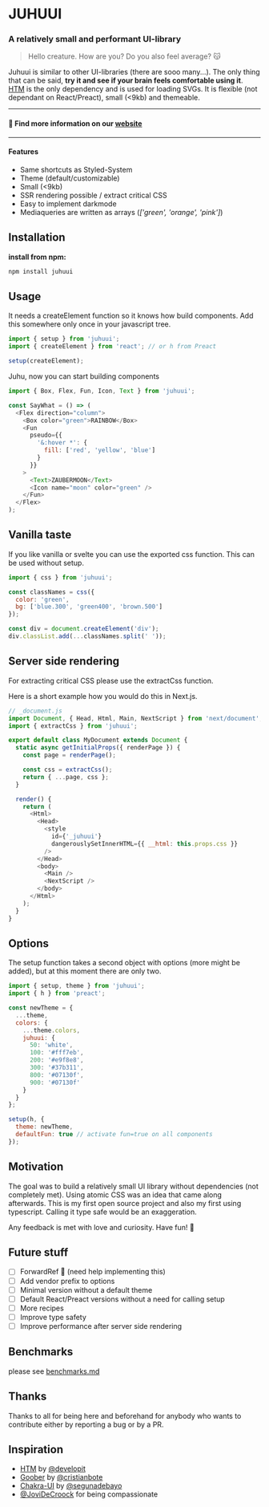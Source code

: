 # JUHUUI

### A relatively small and performant UI-library

> Hello creature. How are you? Do you also feel average? 😽

Juhuui is similar to other UI-libraries (there are sooo many...). The only thing that can be said, **try it and see if your brain feels comfortable using it**. [HTM](https://github.com/developit/htm) is the only dependency and is used for loading SVGs. It is flexible (not dependant on React/Preact), small (<9kb) and themeable.

---

#### 🔔 Find more information on our **[website](https://juhuui.com)**

---

#### Features

- Same shortcuts as Styled-System
- Theme (default/customizable)
- Small (<9kb)
- SSR rendering possible / extract critical CSS
- Easy to implement darkmode
- Mediaqueries are written as arrays (_['green', 'orange', 'pink']_)

## Installation

**install from npm:**

```js
npm install juhuui
```

## Usage

It needs a createElement function so it knows how build components. Add this somewhere only once in your javascript tree.

```js
import { setup } from 'juhuui';
import { createElement } from 'react'; // or h from Preact

setup(createElement);
```

Juhu, now you can start building components

```js
import { Box, Flex, Fun, Icon, Text } from 'juhuui';

const SayWhat = () => (
  <Flex direction="column">
    <Box color="green">RAINBOW</Box>
    <Fun
      pseudo={{
        '&:hover *': {
          fill: ['red', 'yellow', 'blue']
        }
      }}
    >
      <Text>ZAUBERMOON</Text>
      <Icon name="moon" color="green" />
    </Fun>
  </Flex>
);
```

## Vanilla taste

If you like vanilla or svelte you can use the exported css function. This can be used without setup.

```js
import { css } from 'juhuui';

const classNames = css({
  color: 'green',
  bg: ['blue.300', 'green400', 'brown.500']
});

const div = document.createElement('div');
div.classList.add(...classNames.split(' '));
```

## Server side rendering

For extracting critical CSS please use the extractCss function.

Here is a short example how you would do this in Next.js.

```js
// _document.js
import Document, { Head, Html, Main, NextScript } from 'next/document';
import { extractCss } from 'juhuui';

export default class MyDocument extends Document {
  static async getInitialProps({ renderPage }) {
    const page = renderPage();

    const css = extractCss();
    return { ...page, css };
  }

  render() {
    return (
      <Html>
        <Head>
          <style
            id={'_juhuui'}
            dangerouslySetInnerHTML={{ __html: this.props.css }}
          />
        </Head>
        <body>
          <Main />
          <NextScript />
        </body>
      </Html>
    );
  }
}
```

## Options

The setup function takes a second object with options (more might be added), but at this moment there are only two.

```js
import { setup, theme } from 'juhuui';
import { h } from 'preact';

const newTheme = {
  ...theme,
  colors: {
    ...theme.colors,
    juhuui: {
      50: 'white',
      100: '#fff7eb',
      200: '#e9f8e8',
      300: '#37b311',
      800: '#07130f',
      900: '#07130f'
    }
  }
};

setup(h, {
  theme: newTheme,
  defaultFun: true // activate fun=true on all components
});
```

## Motivation

The goal was to build a relatively small UI library without dependencies (not completely met). Using atomic CSS was an idea that came along afterwards. This is my first open source project and also my first using typescript. Calling it type safe would be an exaggeration.

Any feedback is met with love and curiosity. Have fun! 💚

## Future stuff

- [ ] ForwardRef 🤯 (need help implementing this)
- [ ] Add vendor prefix to options
- [ ] Minimal version without a default theme
- [ ] Default React/Preact versions without a need for calling setup
- [ ] More recipes
- [ ] Improve type safety
- [ ] Improve performance after server side rendering

## Benchmarks

please see [benchmarks.md](/benchmarks.md)

## Thanks

Thanks to all for being here and beforehand for anybody who wants to contribute either by reporting a bug or by a PR.

## Inspiration

- [HTM](https://github.com/developit/htm) by [@developit](https://twitter.com/_developit)
- [Goober](https://github.com/cristianbote/goober) by [@cristianbote](https://twitter.com/cristianbote_)
- [Chakra-UI](https://github.com/chakra-ui/chakra-ui) by [@segunadebayo](https://twitter.com/thesegunadebayo)
- [@JoviDeCroock](https://twitter.com/jovidec) for being compassionate
